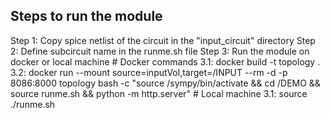 ## Steps to run the module
Step 1: Copy spice netlist of the circuit in the "input_circuit" directory
Step 2: Define subcircuit name in the runme.sh file 
Step 3: Run the module on docker or local machine
        # Docker commands
       3.1: docker build -t topology .
       3.2: docker run --mount source=inputVol,target=/INPUT --rm -d -p 8086:8000 topology bash -c "source /sympy/bin/activate && cd /DEMO && source runme.sh  && python -m http.server"
        # Local machine 
       3.1: source ./runme.sh


